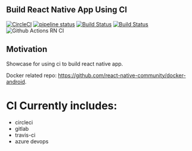 ## Build React Native App Using CI
[![CircleCI](https://circleci.com/gh/react-native-community/ci-sample.svg?style=svg)](https://circleci.com/gh/react-native-community/ci-sample)
[![pipeline status](https://gitlab.com/gengjiawen/ci-sample/badges/master/pipeline.svg)](https://gitlab.com/gengjiawen/ci-sample/commits/master)
[![Build Status](https://travis-ci.com/react-native-community/ci-sample.svg?branch=master)](https://travis-ci.com/react-native-community/ci-sample)
[![Build Status](https://dev.azure.com/gengjiawen/open-source/_apis/build/status/react-native-ci-sample/react-native-ci-sample?branchName=master)](https://dev.azure.com/gengjiawen/open-source/_build/latest?definitionId=3?branchName=master)
![Github Actions RN CI](https://github.com/thejoaov/ci-sample/workflows/Github%20Actions%20RN%20CI/badge.svg)
## Motivation
Showcase for using ci to build react native app.

Docker related repo: https://github.com/react-native-community/docker-android.

# CI Currently includes:
* circleci
* gitlab
* travis-ci
* azure devops
